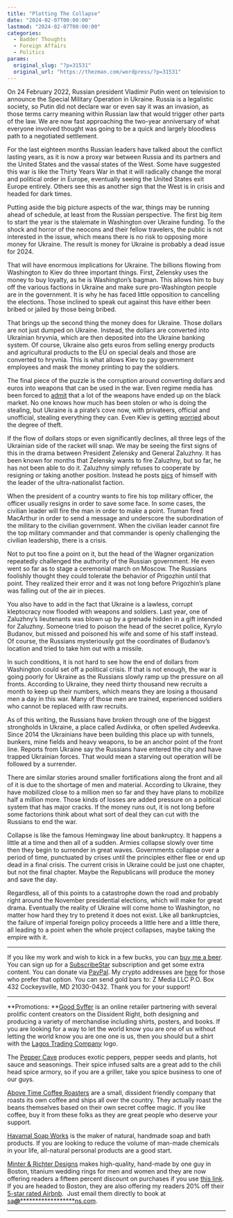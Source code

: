 ```yaml
---
title: "Plotting The Collapse"
date: "2024-02-07T00:00:00"
lastmod: "2024-02-07T00:00:00"
categories:
  - Badder Thoughts
  - Foreign Affairs
  - Politics
params:
  original_slug: "?p=31531"
  original_url: "https://thezman.com/wordpress/?p=31531"
---
```


On 24 February 2022, Russian president Vladimir Putin went on television
to announce the Special Military Operation in Ukraine. Russia is a
legalistic society, so Putin did not declare war or even say it was an
invasion, as those terms carry meaning within Russian law that would
trigger other parts of the law. We are now fast approaching the two-year
anniversary of what everyone involved thought was going to be a quick
and largely bloodless path to a negotiated settlement.

For the last eighteen months Russian leaders have talked about the
conflict lasting years, as it is now a proxy war between Russia and its
partners and the United States and the vassal states of the West. Some
have suggested this war is like the Thirty Years War in that it will
radically change the moral and political order in Europe, eventually
seeing the United States exit Europe entirely. Others see this as
another sign that the West is in crisis and headed for dark times.

Putting aside the big picture aspects of the war, things may be running
ahead of schedule, at least from the Russian perspective. The first big
item to start the year is the stalemate in Washington over Ukraine
funding. To the shock and horror of the neocons and their fellow
travelers, the public is not interested in the issue, which means there
is no risk to opposing more money for Ukraine. The result is money for
Ukraine is probably a dead issue for 2024.

That will have enormous implications for Ukraine. The billions flowing
from Washington to Kiev do three important things. First, Zelensky uses
the money to buy loyalty, as he is Washington’s bagman. This allows him
to buy off the various factions in Ukraine and make sure pro-Washington
people are in the government. It is why he has faced little opposition
to cancelling the elections. Those inclined to speak out against this
have either been bribed or jailed by those being bribed.

That brings up the second thing the money does for Ukraine. Those
dollars are not just dumped on Ukraine. Instead, the dollars are
converted into Ukrainian hryvnia, which are then deposited into the
Ukraine banking system. Of course, Ukraine also gets euros from selling
energy products and agricultural products to the EU on special deals and
those are converted to hryvnia. This is what allows Kiev to pay
government employees and mask the money printing to pay the soldiers.

The final piece of the puzzle is the corruption around converting
dollars and euros into weapons that can be used in the war. Even regime
media has been forced to <a
href="https://www.washingtonpost.com/national-security/2024/01/11/us-weapons-ukraine-inspector-general/"
rel="noopener" target="_blank">admit</a> that a lot of the weapons have
ended up on the black market. No one knows how much has been stolen or
who is doing the stealing, but Ukraine is a pirate’s cove now, with
privateers, official and unofficial, stealing everything they can. Even
Kiev is getting <a
href="https://apnews.com/article/ukraine-russia-war-corruption-476d673cc64a4b005c7ee8ed5f5d5361"
rel="noopener" target="_blank">worried</a> about the degree of theft.

If the flow of dollars stops or even significantly declines, all three
legs of the Ukrainian side of the racket will snap. We may be seeing the
first signs of this in the drama between President Zelensky and General
Zaluzhny. It has been known for months that Zelensky wants to fire
Zaluzhny, but so far, he has not been able to do it. Zaluzhny simply
refuses to cooperate by resigning or taking another position. Instead he
posts
<a href="https://twitter.com/I_Katchanovski/status/1753461045203497357"
rel="noopener" target="_blank">pics</a> of himself with the leader of
the ultra-nationalist faction.

When the president of a country wants to fire his top military officer,
the officer usually resigns in order to save some face. In some cases,
the civilian leader will fire the man in order to make a point. Truman
fired MacArthur in order to send a message and underscore the
subordination of the military to the civilian government. When the
civilian leader cannot fire the top military commander and that
commander is openly challenging the civilian leadership, there is a
crisis.

Not to put too fine a point on it, but the head of the Wagner
organization repeatedly challenged the authority of the Russian
government. He even went so far as to stage a ceremonial march on
Moscow. The Russians foolishly thought they could tolerate the behavior
of Prigozhin until that point. They realized their error and it was not
long before Prigozhin’s plane was falling out of the air in pieces.

You also have to add in the fact that Ukraine is a lawless, corrupt
kleptocracy now flooded with weapons and soldiers. Last year, one of
Zaluzhny’s lieutenants was blown up by a grenade hidden in a gift
intended for Zaluzhny. Someone tried to poison the head of the secret
police, Kyrylo Budanov, but missed and poisoned his wife and some of his
staff instead. Of course, the Russians mysteriously got the coordinates
of Budanov’s location and tried to take him out with a missile.

In such conditions, it is not hard to see how the end of dollars from
Washington could set off a political crisis. If that is not enough, the
war is going poorly for Ukraine as the Russians slowly ramp up the
pressure on all fronts. According to Ukraine, they need thirty thousand
new recruits a month to keep up their numbers, which means they are
losing a thousand men a day in this war. Many of those men are trained,
experienced soldiers who cannot be replaced with raw recruits.

As of this writing, the Russians have broken through one of the biggest
strongholds in Ukraine, a place called Avdiivka, or often spelled
Avdeevka. Since 2014 the Ukrainians have been building this place up
with tunnels, bunkers, mine fields and heavy weapons, to be an anchor
point of the front line. Reports from Ukraine say the Russians have
entered the city and have trapped Ukrainian forces. That would mean a
starving out operation will be followed by a surrender.

There are similar stories around smaller fortifications along the front
and all of it is due to the shortage of men and material. According to
Ukraine, they have mobilized close to a million men so far and they have
plans to mobilize half a million more. Those kinds of losses are added
pressure on a political system that has major cracks. If the money runs
out, it is not long before some factorions think about what sort of deal
they can cut with the Russians to end the war.

Collapse is like the famous Hemingway line about bankruptcy. It happens
a little at a time and then all of a sudden. Armies collapse slowly over
time then they begin to surrender in great waves. Governments collapse
over a period of time, punctuated by crises until the principles either
flee or end up dead in a final crisis. The current crisis in Ukraine
could be just one chapter, but not the final chapter. Maybe the
Republicans will produce the money and save the day.

Regardless, all of this points to a catastrophe down the road and
probably right around the November presidential elections, which will
make for great drama. Eventually the reality of Ukraine will come home
to Washington, no matter how hard they try to pretend it does not exist.
Like all bankruptcies, the failure of imperial foreign policy proceeds a
little here and a little there, all leading to a point when the whole
project collapses, maybe taking the empire with it.

------------------------------------------------------------------------

If you like my work and wish to kick in a few bucks, you can
<a href="https://www.buymeacoffee.com/mujolulu" rel="noopener"
target="_blank">buy me a beer</a>. You can sign up for a
<a href="https://www.subscribestar.com/the-z-blog" rel="noopener"
target="_blank">SubscribeStar</a> subscription and get some extra
content. You can donate via <a
href="https://www.paypal.com/donate/?cmd=_s-xclick&amp;hosted_button_id=UDAS2Q8JYA6CN&amp;source=url"
rel="noopener" target="_blank">PayPal</a>. My crypto addresses are
<a href="https://thezman.com/wordpress/?page_id=22713" rel="noopener"
target="_blank">here</a> for those who prefer that option. You can send
gold bars to: Z Media LLC P.O. Box 432 Cockeysville, MD 21030-0432.
Thank you for your support!

------------------------------------------------------------------------

**Promotions: **<a href="https://goodsvffer.com/" rel="noopener" target="_blank">Good
Svffer</a> is an online retailer partnering with several prolific
content creators on the Dissident Right, both designing and producing a
variety of merchandise including shirts, posters, and books. If you are
looking for a way to let the world know you are one of us without
letting the world know you are one one is us, then you should but a
shirt with the
<a href="https://goodsvffer.com/products/lagos-trading-company"
rel="noopener" target="_blank">Lagos Trading Company</a> logo.

The <a href="https://peppercave.com/shop/ols/products" rel="noopener"
target="_blank">Pepper Cave</a> produces exotic peppers, pepper seeds
and plants, hot sauce and seasonings. Their spice infused salts are a
great add to the chili head spice armory, so if you are a griller, take
you spice business to one of our guys.

<a href="https://abovetimecoffee.com/" rel="noopener"
target="_blank">Above Time Coffee Roasters</a> are a small, dissident
friendly company that roasts its own coffee and ships all over the
country. They actually roast the beans themselves based on their own
secret coffee magic. If you like coffee, buy it from these folks as they
are great people who deserve your support.

<a href="https://havamalsoapworks.com/" rel="noopener"
target="_blank">Havamal Soap Works</a> is the maker of natural, handmade
soap and bath products. If you are looking to reduce the volume of
man-made chemicals in your life, all-natural personal products are a
good start.

<a href="https://www.minterandrichterdesigns.com/"
rel="noreferrer nofollow noopener" target="_blank">Minter &amp; Richter
Designs</a> makes high-quality, hand-made by one guy in Boston, titanium
wedding rings for men and women and they are now offering readers a
fifteen percent discount on purchases if you use
<a href="https://www.minterandrichterdesigns.com/discount/ZMAN"
rel="noreferrer nofollow noopener" target="_blank">this link</a>.
<span class="highlight"><span class="colour"><span class="font"><span class="size">If
you are headed to Boston, they are also offering my readers 20% off
their <a
href="https://www.airbnb.com/users/7988017/listings?user_id=7988017&amp;s=3"
rel="noopener noreferrer" target="_blank">5-star rated Airbnb</a>.  Just
email them directly to book at
<a href="mailto:sa***@*********************ns.com"
data-original-string="ShO/QV/89pGFFn8hbMjKXQ==cb7CvlX6KsCb0ZZgMVbxND0nXu3WXthIzBs7Cgp9jCOBd0N3aY264QIuJNexvrywMfP"><span
class="apbct-email-encoder"
data-original-string="ICBXQPCifhE8bVw0ErVZHA==cb7nrSkK6mZJLj/SuSQjB18NtW373MelN+Y6ERk4pYi7rhfcda2tbWroRz/f2pEDHN/"
title="This contact has been encoded by Anti-Spam by CleanTalk. Click to decode. To finish the decoding make sure that JavaScript is enabled in your browser.">sa<span
class="apbct-blur">***</span>@<span
class="apbct-blur">*********************</span>ns.com</span></a>.</span></span></span></span>

------------------------------------------------------------------------
